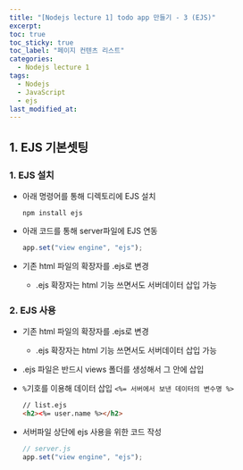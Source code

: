 ```yaml
---
title: "[Nodejs lecture 1] todo app 만들기 - 3 (EJS)"
excerpt:
toc: true
toc_sticky: true
toc_label: "페이지 컨텐츠 리스트"
categories:
  - Nodejs lecture 1
tags:
  - Nodejs
  - JavaScript
  - ejs
last_modified_at:
---
```


## **1. EJS 기본셋팅**

### 1. EJS 설치

- 아래 명령어를 통해 디렉토리에 EJS 설치

  ```shell
  npm install ejs
  ```

- 아래 코드를 통해 server파일에 EJS 연동

  ```javascript
  app.set("view engine", "ejs");
  ```

- 기존 html 파일의 확장자를 .ejs로 변경
  - .ejs 확장자는 html 기능 쓰면서도 서버데이터 삽입 가능

### 2. EJS 사용

- 기존 html 파일의 확장자를 .ejs로 변경

  - .ejs 확장자는 html 기능 쓰면서도 서버데이터 삽입 가능

- .ejs 파일은 반드시 views 폴더를 생성해서 그 안에 삽입

- `%`기호를 이용해 데이터 삽입
  `<%= 서버에서 보낸 데이터의 변수명 %>`

  ```html
  // list.ejs
  <h2><%= user.name %></h2>
  ```

- 서버파일 상단에 ejs 사용을 위한 코드 작성

  ```javascript
  // server.js
  app.set("view engine", "ejs");
  ```
